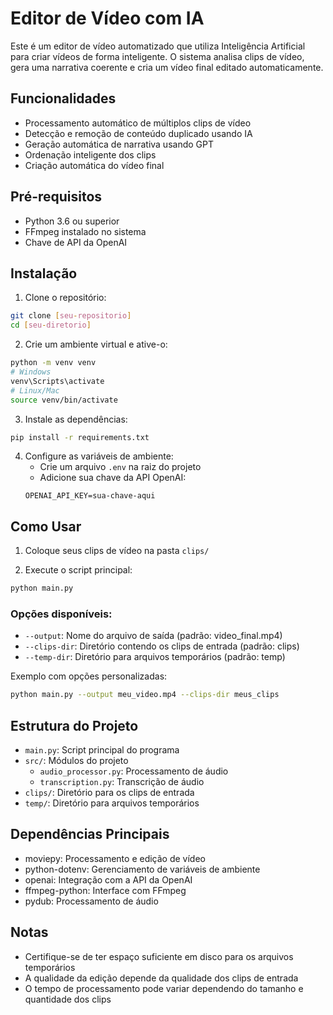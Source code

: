 # Editor de Vídeo com IA

Este é um editor de vídeo automatizado que utiliza Inteligência Artificial para criar vídeos de forma inteligente. O sistema analisa clips de vídeo, gera uma narrativa coerente e cria um vídeo final editado automaticamente.

## Funcionalidades

- Processamento automático de múltiplos clips de vídeo
- Detecção e remoção de conteúdo duplicado usando IA
- Geração automática de narrativa usando GPT
- Ordenação inteligente dos clips
- Criação automática do vídeo final

## Pré-requisitos

- Python 3.6 ou superior
- FFmpeg instalado no sistema
- Chave de API da OpenAI

## Instalação

1. Clone o repositório:
```bash
git clone [seu-repositorio]
cd [seu-diretorio]
```

2. Crie um ambiente virtual e ative-o:
```bash
python -m venv venv
# Windows
venv\Scripts\activate
# Linux/Mac
source venv/bin/activate
```

3. Instale as dependências:
```bash
pip install -r requirements.txt
```

4. Configure as variáveis de ambiente:
   - Crie um arquivo `.env` na raiz do projeto
   - Adicione sua chave da API OpenAI:
   ```
   OPENAI_API_KEY=sua-chave-aqui
   ```

## Como Usar

1. Coloque seus clips de vídeo na pasta `clips/`

2. Execute o script principal:
```bash
python main.py
```

### Opções disponíveis:

- `--output`: Nome do arquivo de saída (padrão: video_final.mp4)
- `--clips-dir`: Diretório contendo os clips de entrada (padrão: clips)
- `--temp-dir`: Diretório para arquivos temporários (padrão: temp)

Exemplo com opções personalizadas:
```bash
python main.py --output meu_video.mp4 --clips-dir meus_clips
```

## Estrutura do Projeto

- `main.py`: Script principal do programa
- `src/`: Módulos do projeto
  - `audio_processor.py`: Processamento de áudio
  - `transcription.py`: Transcrição de áudio
- `clips/`: Diretório para os clips de entrada
- `temp/`: Diretório para arquivos temporários

## Dependências Principais

- moviepy: Processamento e edição de vídeo
- python-dotenv: Gerenciamento de variáveis de ambiente
- openai: Integração com a API da OpenAI
- ffmpeg-python: Interface com FFmpeg
- pydub: Processamento de áudio

## Notas

- Certifique-se de ter espaço suficiente em disco para os arquivos temporários
- A qualidade da edição depende da qualidade dos clips de entrada
- O tempo de processamento pode variar dependendo do tamanho e quantidade dos clips
